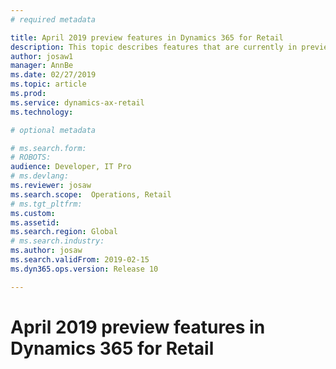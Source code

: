 ```yaml
---
# required metadata

title: April 2019 preview features in Dynamics 365 for Retail
description: This topic describes features that are currently in preview in Dynamics 365 for Retail. 
author: josaw1
manager: AnnBe
ms.date: 02/27/2019
ms.topic: article
ms.prod: 
ms.service: dynamics-ax-retail
ms.technology: 

# optional metadata

# ms.search.form: 
# ROBOTS: 
audience: Developer, IT Pro
# ms.devlang: 
ms.reviewer: josaw
ms.search.scope:  Operations, Retail
# ms.tgt_pltfrm: 
ms.custom: 
ms.assetid: 
ms.search.region: Global
# ms.search.industry: 
ms.author: josaw
ms.search.validFrom: 2019-02-15 
ms.dyn365.ops.version: Release 10

---
```

# April 2019 preview features in Dynamics 365 for Retail
